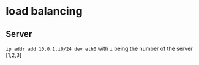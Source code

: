 # load balancing

## Server
`ip addr add 10.0.1.i0/24 dev eth0`
with `i` being the number of the server [1,2,3]